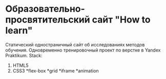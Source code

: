 # Образовательно-просвятительский сайт "How to learn"

Статический одностраничный сайт об исследованиях методов обучения. 
Одновременно тренировочный проект по верстке в Yandex Praktikum.
Stack: 
1. HTML5
2. CSS3
*flex-box
*grid
*iframe
*animation


